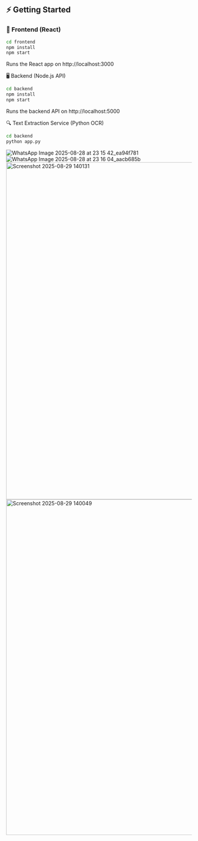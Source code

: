 
## ⚡ Getting Started

### 🎨 Frontend (React)
```bash
cd frontend
npm install
npm start
```
Runs the React app on http://localhost:3000

🖥️ Backend (Node.js API)
```bash
cd backend
npm install
npm start
```
Runs the backend API on http://localhost:5000

🔍 Text Extraction Service (Python OCR)
```bash
cd backend
python app.py
```

![WhatsApp Image 2025-08-28 at 23 15 42_ea94f781](https://github.com/user-attachments/assets/fc037b14-0eaf-44aa-a485-7d44ffdd1850)
![WhatsApp Image 2025-08-28 at 23 16 04_aacb685b](https://github.com/user-attachments/assets/b565ff12-4f74-4dfa-9bc5-0164ed32cc79)
<img width="1918" height="914" alt="Screenshot 2025-08-29 140131" src="https://github.com/user-attachments/assets/e05c1e4b-c223-460d-9983-383c8619cd31" />
<img width="1901" height="910" alt="Screenshot 2025-08-29 140049" src="https://github.com/user-attachments/assets/5ad56e44-38d5-4c7c-8e7c-156d9bc0bb0e" />
